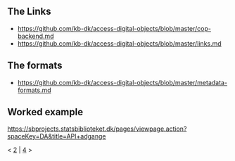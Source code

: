 
## The Links

* https://github.com/kb-dk/access-digital-objects/blob/master/cop-backend.md
* https://github.com/kb-dk/access-digital-objects/blob/master/links.md

## The formats

* https://github.com/kb-dk/access-digital-objects/blob/master/metadata-formats.md

## Worked example

https://sbprojects.statsbiblioteket.dk/pages/viewpage.action?spaceKey=DA&title=API+adgange

< [2](slide01.md) | [4](slide04.md) >
